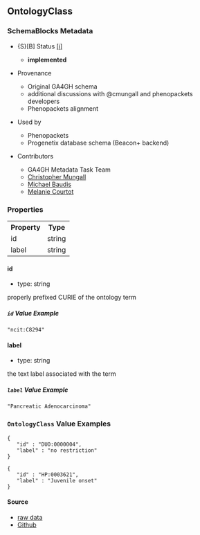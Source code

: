 
## OntologyClass

### SchemaBlocks Metadata

* {S}[B] Status  [[i]](https://schemablocks.org/about/sb-status-levels.html)
    - __implemented__


* Provenance  

    - Original GA4GH schema  
    - additional discussions with @cmungall and phenopackets developers  
    - Phenopackets alignment  

* Used by  

    - Phenopackets  
    - Progenetix database schema (Beacon+ backend)  

* Contributors  

    - GA4GH Metadata Task Team  
    - [Christopher Mungall](https://orcid.org/0000-0002-6601-2165)  
    - [Michael Baudis](https://orcid.org/0000-0002-9903-4248)  
    - [Melanie Courtot](https://orcid.org/0000-0002-9551-6370)  
<!--more-->

### Properties

<table>
  <tr>
    <th>Property</th>
    <th>Type</th>
  </tr>
  <tr>
    <td>id</td>
    <td>string</td>
  </tr>
  <tr>
    <td>label</td>
    <td>string</td>
  </tr>

</table>

    
#### id

* type: string

properly prefixed CURIE of the ontology term

##### `id` Value Example  

```
"ncit:C8294"
```
    
#### label

* type: string

the text label associated with the term

##### `label` Value Example  

```
"Pancreatic Adenocarcinoma"
```

### `OntologyClass` Value Examples  

```
{
   "id" : "DUO:0000004",
   "label" : "no restriction"
}
```
```
{
   "id" : "HP:0003621",
   "label" : "Juvenile onset"
}
```
    
#### Source

* [raw data](./OntologyClass.yaml)
* [Github](https://github.com/ga4gh-schemablocks/blocks/blob/master/src/yaml/OntologyClass.yaml)


